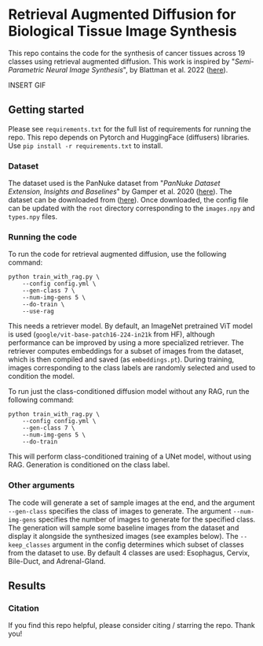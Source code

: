 # Retrieval Augmented Diffusion for Biological Tissue Image Synthesis

This repo contains the code for the synthesis of cancer tissues across 19 classes using retrieval augmented diffusion. This work is inspired by "_Semi-Parametric Neural Image Synthesis_", by Blattman et al. 2022 ([here](https://arxiv.org/abs/2204.11824)).

INSERT GIF


## Getting started
Please see `requirements.txt` for the full list of requirements for running the repo. This repo depends on Pytorch and HuggingFace (diffusers) libraries. Use `pip install -r requirements.txt` to install.

### Dataset
The dataset used is the PanNuke dataset from "_PanNuke Dataset Extension, Insights and Baselines_" by Gamper et al. 2020 ([here](https://arxiv.org/abs/2003.10778)). The dataset can be downloaded from ([here](https://www.kaggle.com/datasets/andrewmvd/cancer-inst-segmentation-and-classification)). Once downloaded, the config file can be updated with the `root` directory corresponding to the `images.npy` and `types.npy` files.

### Running the code
To run the code for retrieval augmented diffusion, use the following command:
```
python train_with_rag.py \
    --config config.yml \
    --gen-class 7 \
    --num-img-gens 5 \
    --do-train \
    --use-rag
```
This needs a retriever model. By default, an ImageNet pretrained ViT model is used (`google/vit-base-patch16-224-in21k` from HF), although performance can be improved by using a more specialized retriever. The retriever computes embeddings for a subset of images from the dataset, which is then compiled and saved (as `embeddings.pt`). During training, images corresponding to the class labels are randomly selected and used to condition the model.

To run just the class-conditioned diffusion model without any RAG, run the following command:
```
python train_with_rag.py \
    --config config.yml \
    --gen-class 7 \
    --num-img-gens 5 \
    --do-train
```
This will perform class-conditioned training of a UNet model, without using RAG. Generation is conditioned on the class label.

### Other arguments
The code will generate a set of sample images at the end, and the argument `--gen-class` specifies the class of images to generate. The argument `--num-img-gens` specifies the number of images to generate for the specified class. The generation will sample some baseline images from the dataset and display it alongside the synthesized images (see examples below). The `--keep_classes` argument in the config determines which subset of classes from the dataset to use. By default 4 classes are used: Esophagus, Cervix, Bile-Duct, and Adrenal-Gland.

## Results

### Citation
If you find this repo helpful, please consider citing / starring the repo. Thank you!
